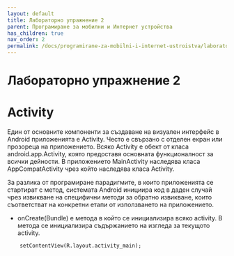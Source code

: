 ```yaml
---
layout: default
title: Лабораторно упражнение 2
parent: Програмиране за мобилни и Интернет устройства
has_children: true
nav_order: 2
permalink: /docs/programirane-za-mobilni-i-internet-ustroistva/laboratorno-uprazhnenie-1
---
```

# Лабораторно упражнение 2

# Activity

Един от основните компоненти за създаване на визуален интерфейс в Android приложенията е Activity. Често е свързано с отделен екран или прозореца на приложението. Всяко Activity е обект от класа android.app.Activity, която предоставя основната функционалност за всички дейности. В приложението MainActivity наследява класа AppCompatActivity чрез който наследява класа Activity.

За разлика от програмиране парадигмите, в които приложенията се стартират с метод, системата Android инициира код в даден случай чрез извикване на специфични методи за обратно извикване, които съответстват на конкретни етапи от използването на приложението.

* onCreate(Bundle) е метода в който се инициализира всяко activity. В метода се инициализира съдържанието на изгледа за текущото activity.

```
    setContentView(R.layout.activity_main);